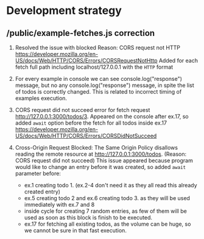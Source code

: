 # Development strategy

## /public/example-fetches.js correction

1. Resolved the issue with blocked Reason: CORS request not HTTP
   https://developer.mozilla.org/en-US/docs/Web/HTTP/CORS/Errors/CORSRequestNotHttp
   Added for each fetch full path including localhost/127.0.0.1 with the `HTTP` format

2. For every example in console we can see console.log("response") message, but no any console.log("response") message, in spite the list of todos is correctly changed. This is related to incorrect timing of examples execution.

3. CORS request did not succeed error for fetch request http://127.0.0.1:3000/todos/3. Appeared on the console after ex.17, so added `await` option before the fetch for all todos inside ex.17
   https://developer.mozilla.org/en-US/docs/Web/HTTP/CORS/Errors/CORSDidNotSucceed

4. Cross-Origin Request Blocked: The Same Origin Policy disallows reading the remote resource at http://127.0.0.1:3000/todos. (Reason: CORS request did not succeed)
   This issue appeared because program would like to change an entry before it was created, so added `await` parameter before:
   - ex.1 creating todo 1. (ex.2-4 don't need it as they all read this already created entry)
   - ex.5 creating todo 2 and ex.6 creating todo 3. as they will be used immediately with ex.7 and 8
   - inside cycle for creating 7 random entries, as few of them will be used as soon as this block is finish to be executed.
   - ex.17 for fetching all existing todos, as the volume can be huge, so we cannot be sure in that fast execution.
